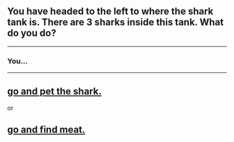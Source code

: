 ## You have headed to the left to where the shark tank is. There are 3 sharks inside this tank. What do you do?
---
### You...
---
## [go and pet the shark.](Pet/Nothing.md)   
or   
## [go and find meat.](Meat/Storage.md)